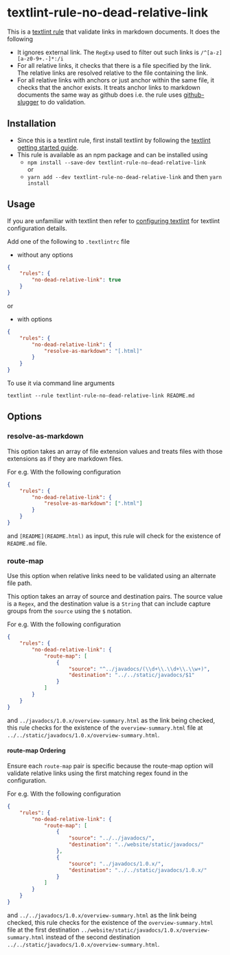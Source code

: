 # textlint-rule-no-dead-relative-link

This is a [textlint rule](https://github.com/textlint/textlint/wiki/Collection-of-textlint-rule) that validate links in markdown documents. It does the following
- It ignores external link. The `RegExp` used to filter out such links is `/^[a-z][a-z0-9+.-]*:/i`
- For all relative links, it checks that there is a file specified by the link. The relative links are resolved relative to the file containing the link.
- For all relative links with anchors or just anchor within the same file, it checks that the anchor exists. It treats anchor links to markdown documents the same way as github does i.e. the rule uses [github-slugger](https://github.com/Flet/github-slugger) to do validation.  

## Installation
- Since this is a textlint rule, first install textlint by following the [textlint getting started guide](https://textlint.github.io/docs/getting-started.html).  
- This rule is available as an npm package and can be installed using 
    - `npm install --save-dev textlint-rule-no-dead-relative-link`  
     or 
    - `yarn add --dev textlint-rule-no-dead-relative-link`  and then `yarn install`

## Usage

If you are unfamiliar with textlint then refer to [configuring textlint](https://textlint.github.io/docs/configuring.html) for textlint configuration details.  

Add one of the following to `.textlintrc` file
- without any options

```json
{
    "rules": {
        "no-dead-relative-link": true
    }
}
```
or 
- with options

```json
{
    "rules": {
        "no-dead-relative-link": {
            "resolve-as-markdown": "[.html]"
        }
    }
}
```

To use it via command line arguments

```
textlint --rule textlint-rule-no-dead-relative-link README.md
```

## Options

### resolve-as-markdown

This option takes an array of file extension values and treats files with those extensions as if they are markdown files.  

For e.g. With the following configuration
```json
{
    "rules": {
        "no-dead-relative-link": {
            "resolve-as-markdown": [".html"]
        }
    }
}
```

and `[README](README.html)` as input, this rule will check for the existence of `README.md` file.

### route-map
Use this option when relative links need to be validated using an alternate file path. 

This option takes an array of source and destination pairs. The source value is a `Regex`, and the destination value is 
a `String` that can include capture groups from the `source` using the `$` notation. 

For e.g. With the following configuration
```json
{
    "rules": {
        "no-dead-relative-link": {
            "route-map": [
                {
                    "source": "^../javadocs/(\\d+\\.\\d+\\.\\w+)", 
                    "destination": "../../static/javadocs/$1"
                }
            ]
        }
    }
}
```

and `../javadocs/1.0.x/overview-summary.html` as the link being checked, this rule checks for the existence of the 
`overview-summary.html` file at `../../static/javadocs/1.0.x/overview-summary.html`.

#### route-map Ordering
Ensure each `route-map` pair is specific because the route-map option will validate relative links using the first 
matching regex found in the configuration.

For e.g. With the following configuration
```json
{
    "rules": {
        "no-dead-relative-link": {
            "route-map": [
                {
                    "source": "../../javadocs/",
                    "destination": "../website/static/javadocs/"
                },
                {
                    "source": "../javadocs/1.0.x/",
                    "destination": "../../static/javadocs/1.0.x/"
                }
            ]
        }
    }
}
```

and `../../javadocs/1.0.x/overview-summary.html` as the link being checked, this rule checks for the existence of the
`overview-summary.html` file at the first destination `../website/static/javadocs/1.0.x/overview-summary.html` instead 
of the second destination `../../static/javadocs/1.0.x/overview-summary.html`.